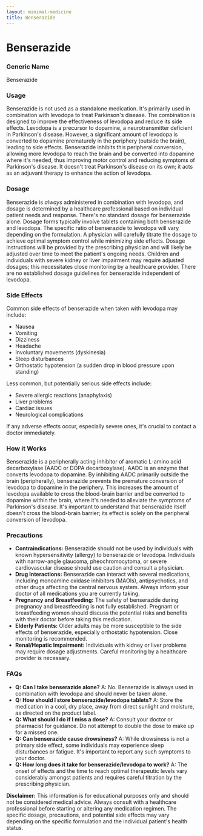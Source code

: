 ```yaml
---
layout: minimal-medicine
title: Benserazide
---
```


# Benserazide
### Generic Name
Benserazide

### Usage
Benserazide is not used as a standalone medication.  It's primarily used in combination with levodopa to treat Parkinson's disease.  The combination is designed to improve the effectiveness of levodopa and reduce its side effects. Levodopa is a precursor to dopamine, a neurotransmitter deficient in Parkinson's disease.  However, a significant amount of levodopa is converted to dopamine prematurely in the periphery (outside the brain), leading to side effects. Benserazide inhibits this peripheral conversion, allowing more levodopa to reach the brain and be converted into dopamine where it's needed, thus improving motor control and reducing symptoms of Parkinson's disease.  It doesn't treat Parkinson's disease on its own; it acts as an adjuvant therapy to enhance the action of levodopa.

### Dosage
Benserazide is *always* administered in combination with levodopa, and dosage is determined by a healthcare professional based on individual patient needs and response. There's no standard dosage for benserazide alone.  Dosage forms typically involve tablets containing both benserazide and levodopa.  The specific ratio of benserazide to levodopa will vary depending on the formulation. A physician will carefully titrate the dosage to achieve optimal symptom control while minimizing side effects.  Dosage instructions will be provided by the prescribing physician and will likely be adjusted over time to meet the patient's ongoing needs.  Children and individuals with severe kidney or liver impairment may require adjusted dosages; this necessitates close monitoring by a healthcare provider.  There are no established dosage guidelines for benserazide independent of levodopa.

### Side Effects
Common side effects of benserazide when taken with levodopa may include:

* Nausea
* Vomiting
* Dizziness
* Headache
* Involuntary movements (dyskinesia)
* Sleep disturbances
* Orthostatic hypotension (a sudden drop in blood pressure upon standing)


Less common, but potentially serious side effects include:

* Severe allergic reactions (anaphylaxis)
* Liver problems
* Cardiac issues
* Neurological complications

If any adverse effects occur, especially severe ones, it's crucial to contact a doctor immediately.

### How it Works
Benserazide is a peripherally acting inhibitor of aromatic L-amino acid decarboxylase (AADC or DOPA decarboxylase).  AADC is an enzyme that converts levodopa to dopamine. By inhibiting AADC primarily outside the brain (peripherally), benserazide prevents the premature conversion of levodopa to dopamine in the periphery. This increases the amount of levodopa available to cross the blood-brain barrier and be converted to dopamine within the brain, where it's needed to alleviate the symptoms of Parkinson's disease.  It's important to understand that benserazide itself doesn't cross the blood-brain barrier; its effect is solely on the peripheral conversion of levodopa.

### Precautions
* **Contraindications:** Benserazide should not be used by individuals with known hypersensitivity (allergy) to benserazide or levodopa.  Individuals with narrow-angle glaucoma, pheochromocytoma, or severe cardiovascular disease should use caution and consult a physician.
* **Drug Interactions:** Benserazide can interact with several medications, including monoamine oxidase inhibitors (MAOIs), antipsychotics, and other drugs affecting the central nervous system. Always inform your doctor of all medications you are currently taking.
* **Pregnancy and Breastfeeding:**  The safety of benserazide during pregnancy and breastfeeding is not fully established.  Pregnant or breastfeeding women should discuss the potential risks and benefits with their doctor before taking this medication.
* **Elderly Patients:**  Older adults may be more susceptible to the side effects of benserazide, especially orthostatic hypotension.  Close monitoring is recommended.
* **Renal/Hepatic Impairment:**  Individuals with kidney or liver problems may require dosage adjustments.  Careful monitoring by a healthcare provider is necessary.

### FAQs

* **Q: Can I take benserazide alone?**  A: No. Benserazide is always used in combination with levodopa and should never be taken alone.
* **Q: How should I store benserazide/levodopa tablets?** A: Store the medication in a cool, dry place, away from direct sunlight and moisture, as directed on the product label.
* **Q: What should I do if I miss a dose?** A:  Consult your doctor or pharmacist for guidance.  Do not attempt to double the dose to make up for a missed one.
* **Q: Can benserazide cause drowsiness?** A: While drowsiness is not a primary side effect, some individuals may experience sleep disturbances or fatigue. It's important to report any such symptoms to your doctor.
* **Q:  How long does it take for benserazide/levodopa to work?** A: The onset of effects and the time to reach optimal therapeutic levels vary considerably amongst patients and requires careful titration by the prescribing physician.

**Disclaimer:** This information is for educational purposes only and should not be considered medical advice. Always consult with a healthcare professional before starting or altering any medication regimen.  The specific dosage, precautions, and potential side effects may vary depending on the specific formulation and the individual patient's health status.
